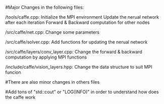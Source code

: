 #Major Changes in the following files:


/tools/caffe.cpp:
		Initialize the MPI environment
		Update the nerual network after each iteration
		Forward & Backward computation for other nodes

/src/caffe/net.cpp:
		Change some parameters

/src/caffe/solver.cpp:
		Add functions for updating the nerual network

/src/caffe/layers/conv_layer.cpp:
		Change the forward & backward computation by applying MPI functions

/include/caffe/vision_layers.hpp:
		Change the data structure to suit MPI funcion

#There are also minor changes in others files

#Add tons of "std::cout" or "LOG(INFO)" in order to understand how does the caffe work

